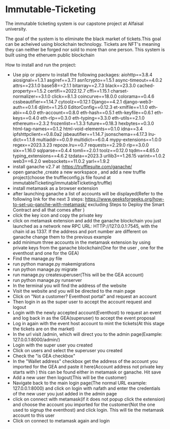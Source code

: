 # Immutable-Ticketing

The immutable ticketing system is our capstone project at Alfaisal university.

The goal of the system is to eliminate the black market of tickets.This goal can be acheived using blockchain technology. Tickets are NFT's meaning they can neither be forged nor sold to more than one person.
This system is built using the etheruem public blockchain


How to install and run the project:

 - Use pip or pipenv to install the following packages:
 aiohttp==3.8.4
aiosignal==1.3.1
asgiref==3.7.1
asn1crypto==1.5.1
async-timeout==4.0.2
attrs==23.1.0
base58==2.1.1
bitarray==2.7.3
black==23.3.0
cached-property==1.5.2
certifi==2022.12.7
cffi==1.15.1
charset-normalizer==3.1.0
click==8.1.3
coincurve==18.0.0
colorama==0.4.6
cssbeautifier==1.14.7
cytoolz==0.12.1
Django==4.2.1
django-web3-auth==0.1.6
djlint==1.25.0
EditorConfig==0.12.3
et-xmlfile==1.1.0
eth-abi==4.0.0
eth-account==0.8.0
eth-hash==0.5.1
eth-keyfile==0.6.1
eth-keys==0.4.0
eth-rlp==0.3.0
eth-typing==3.3.0
eth-utils==2.1.0
ethereum==2.3.2
frozenlist==1.3.3
future==0.18.3
hexbytes==0.3.0
html-tag-names==0.1.2
html-void-elements==0.1.0
idna==3.4
ipfshttpclient==0.8.0a2
jsbeautifier==1.14.7
jsonschema==4.17.3
lru-dict==1.1.8
multiaddr==0.0.9
multidict==6.0.4
mypy-extensions==1.0.0
regex==2023.3.23
repoze.lru==0.7
requests==2.29.0
rlp==3.0.0
six==1.16.0
sqlparse==0.4.4
tomli==2.0.1
toolz==0.12.0
tqdm==4.65.0
typing_extensions==4.6.2
tzdata==2023.3
urllib3==1.26.15
varint==1.0.2
web3==6.2.0
websockets==11.0.2
yarl==1.9.2
 - install ganache v2.7 at :https://trufflesuite.com/ganache/
 - open ganache ,create a new workspace , and add a new truffle project(choose the truffleconfig.js file found at immutableTicketing/immutableTicketing/truffle)
 - install metamask as a browser extension
 - after launching ganache a list of accounts will be displayed(Refer to the following link for the  next 3 steps: https://www.geeksforgeeks.org/how-to-set-up-ganche-with-metamask/ excluding Steps to Deploy the Smart Contract and all that comes after )
 - click the key icon and copy the private key
 - click on metamask extension and add the ganache blockchain you just launched as a network new RPC URL: HTTP://127.0.0.1:7545, with the chain id as 1337. If the address and port number are different on ganache change them to the previous example
 - add minimum three accounts in the metamask extension by using private keys from the ganache blockchain(One for the user , one for the eventhost and one for the GEA)
 - Find the manage.py file
 - run python manage.py makemigrations
 - run python manage.py migrate
 - run manage.py createsuperuser(This will be the GEA account)
 - run python manage.py runserver
 - In the terminal you will find the address of the website
 - Visit the website and you will be directed to the main page
 - Click on "Not a customer? Eventhost portal" and request an account
 - Then login in as the super user to accept the account request and logout
 - Login with the newly accepted account(Eventhost) to request an event and log back in as the GEA(superuser) to accept the event proposal
 - Log in again with the event host account to mint the tickets(At this stage the tickets are on the market)
 - In the url visit /admin, which will direct you to the admin page(Example: 127.0.0.1:8000/admin/)
 - Login with the super user you created 
 - Click on users and select the superuser you created
 - Check the "is GEA checkbox"
 - In the "Wallet address" checkbox get the address of the account you imported for the GEA and paste it here(Account address not private key starts with ) this can be found either in metamask or ganache. Hit save
 - Add a new user then logout(This will be the customer)
 - Navigate back to the main login page(The normal URL example: 127.0.0.1:8000) and click on login with nafath and enter the credentials of the new user you just added in the admin page
 - click on connect with metamask(if it does not popup click the extension) and choose the account you imported for the customer(Not the one used to signup the eventhost) and click login. This will tie the metamask account to this user
 - Click on connect to metamask again and login
